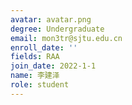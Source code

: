 ```yaml
---
avatar: avatar.png
degree: Undergraduate
email: mon3tr@sjtu.edu.cn
enroll_date: ''
fields: RAA
join_date: 2022-1-1
name: 李建泽
role: student
---
```

